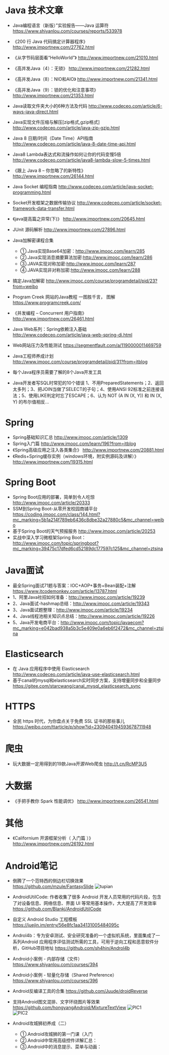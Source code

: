 
# Java 技术文章

- Java编程语言（新版）”实验报告——Java 运算符 https://www.shiyanlou.com/courses/reports/533978
- 《200 行 Java 代码搞定计算器程序》  http://www.importnew.com/27762.html
- 《从字节码层面看“HelloWorld”》 http://www.importnew.com/21010.html
- 《高并发Java（4）：无锁》 http://www.importnew.com/21282.html
- 《高并发Java（8）：NIO和AIO》  http://www.importnew.com/21341.html
- 《高并发Java（9）：锁的优化和注意事项》 http://www.importnew.com/21353.html
- Java读取文件夹大小的6种方法及代码 http://www.codeceo.com/article/6-ways-java-direct.html
- Java实现文件压缩与解压[zip格式,gzip格式] http://www.codeceo.com/article/java-zip-gzip.html
- Java 8 日期/时间（Date Time）API指南  http://www.codeceo.com/article/java-8-date-time-api.html
- Java8 Lambda表达式和流操作如何让你的代码变慢5倍  http://www.codeceo.com/article/java8-lambda-slow-5-times.html
- 《跟上 Java 8 – 你忽略了的新特性》    http://www.importnew.com/26144.html
- Java Socket 编程指南 http://www.codeceo.com/article/java-socket-programming.html
- Socket开发框架之数据传输协议 http://www.codeceo.com/article/socket-framework-data-transfer.html
- 《java提高篇之异常(下)》 http://www.importnew.com/20645.html
- JUnit 源码解析 http://www.importnew.com/27896.html

- Java加解密课程合集
    - ①.Java实现Base64加密：http://www.imooc.com/learn/285
    - ②.Java实现消息摘要算法加密:http://www.imooc.com/learn/286
    - ③.JAVA实现对称加密:http://www.imooc.com/learn/287
    - ④.JAVA实现非对称加密:http://www.imooc.com/learn/288
 - 搞定Java加解密 http://www.imooc.com/course/programdetail/pid/23?from=weibo   
    
- Program Creek 网站的Java教程  一图胜千言， 图解  https://www.programcreek.com/


- 《并发编程 – Concurrent 用户指南》 http://www.importnew.com/26461.html

- Java Web系列：Spring依赖注入基础  http://www.codeceo.com/article/java-web-spring-di.html

- Web网站压力及性能测试 https://segmentfault.com/a/1190000011469759

- Java工程师养成计划 http://www.imooc.com/course/programdetail/pid/31?from=itblog

- 每个Java程序员需要了解的8个Java开发工具
- Java开发者写SQL时常犯的10个错误  1、不用PreparedStatements；2、返回太多列；3、把JOIN当做了SELECT的子句；4、使用ANSI 92标准之前连接语法；5、使用LIKE判定时忘了ESCAPE；6、认为 NOT (A IN (X, Y)) 和 IN (X, Y) 的布尔值相反...



# Spring
- Spring基础知识汇总 http://www.imooc.com/article/1309
- Spring入门篇 http://www.imooc.com/learn/196?from=itblog
- 《Spring高级应用之注入各类集合》 http://www.importnew.com/20881.html
- 《Redis+Spring缓存实例（windows环境，附实例源码及详解）》  http://www.importnew.com/19315.html

# Spring Boot
- Spring Boot应用的部署，简单到令人吃惊 http://www.imooc.com/article/20333
- SSM到Spring Boot-从零开发校园商铺平台 https://coding.imooc.com/class/144.html?mc_marking=5b1a214f789eb6436c8dbe32a27880c5&mc_channel=weibo
- 基于Spring Boot的天气预报服务 http://www.imooc.com/article/20253
- 实战中深入学习微框架Spring Boot：http://www.imooc.com/topic/springboot?mc_marking=39475c17dfed6cd52189dc177597c125&mc_channel=ztsina



# Java面试 
- 最全Spring面试71题与答案：IOC+AOP+事务+Bean装配+注解  https://www.itcodemonkey.com/article/13787.html
- 1、阿里Java社招如何准备：http://www.imooc.com/article/19239
- 2、Java面试-hashmap总结：http://www.imooc.com/article/19343
- 3、Java面试题整理：http://www.imooc.com/article/19234
- 4、Java线程池相关知识点总结：http://www.imooc.com/article/19226
- 5、Java开发电商平台：http://www.imooc.com/topic/javaecom?mc_marking=e042bad938a5b3c5e409e0a6eb6f2472&mc_channel=ztsina

# Elasticsearch
- 在 Java 应用程序中使用 Elasticsearch http://www.codeceo.com/article/java-use-elasticsearch.html
- 基于canal的mysql和elasticsearch实时同步方案，支持增量同步和全量同步  https://gitee.com/starcwang/canal_mysql_elasticsearch_sync

# HTTPS
- 全民 https 时代，为你盘点关于免费 SSL 证书的那些事儿 https://weibo.com/ttarticle/p/show?id=2309404194593678711948

# 爬虫
- 玩大数据一定用得到的19款Java开源Web爬虫   http://t.cn/RcMP3U5

# 大数据
- 《手把手教你 Spark 性能调优》 http://www.importnew.com/26541.html


# 其他
- 《Californium 开源框架分析（ 入门篇 ）》 http://www.importnew.com/26192.html

# Android笔记
- 倒腾了一个范特西的侧边栏切换效果 https://github.com/mzule/FantasySlide
![tupian](http://ww4.sinaimg.cn/large/005XFx1Tgw1f7lgz52fvfg30dc0npe82.gif)

- AndroidUtilCode: 作者收集了很多 Android 开发人员常用的代码片段，包含了对设备信息、网络信息、界面 UI 等常用基本操作，大大提高了开发效率 https://github.com/Blankj/AndroidUtilCode

- 自定义 Android Studio 工程模板  https://juejin.im/entry/56e8fc1aa34131005484095c
- Androl4b：专为安卓测试、安全研究准备的一个虚拟机系统，里面集成了一系列Android 应用程序评估测试所需的工具，可用于逆向工程和恶意软件分析，GitHub项目地址 https://github.com/sh4hin/Androl4b

- Android小案例 - 内部存储（文件） https://www.shiyanlou.com/courses/394
- Android小案例 - 轻量化存储（Shared Preference） https://www.shiyanlou.com/courses/396
- Android反编译工具的合集 https://github.com/Juude/droidReverse
- 支持Android图文混排、文字环绕图片等效果  https://github.com/hongyangAndroid/MixtureTextView
![PIC1](https://ww1.sinaimg.cn/mw690/bca65a60gw1ev9ztwatnrg20cy0ik4et.gif)  
![PIC2](https://ww4.sinaimg.cn/mw690/bca65a60gw1ev9ztyoueuj20mc0n0n3y.jpg)  

- Android攻城狮初养成（二） 
    - ①.Android攻城狮的第一门课（入门
    - ②.Android中常用高级控件详解汇总：
    - ③.Android中的消息提示、菜单与动画：
